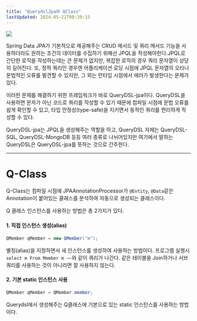 ```yaml
---
title: "QuerydslJpa와 QClass"
lastUpdated: 2024-05-22T08:39:15
---
```


<img src="https://t1.daumcdn.net/cfile/tistory/99248E505CB2FFB018">

<br>

 Spring Data JPA가 기본적으로 제공해주는 CRUD 메서드 및 쿼리 메서드 기능을 사용하더라도 원하는 조건의 데이터를 수집하기 위해선 JPQL을 작성해야한다.JPQL로 간단한 로직을 작성하는데는 큰 문제가 없지만, 복잡한 로직의 경우 쿼리 문자열이 상당히 길어진다. 또, 정적 쿼리인 경우엔 어플리케이션 로딩 시점에 JPQL 문자열의 오타나 문법적인 오류를 발견할 수 있지만, 그 외는 런타임 시점에서 에러가 발생한다는 문제가 있다.

 이러한 문제를 해결하기 위한 프레임워크가 바로 QueryDSL-jpa이다. QueryDSL을 사용하면 문자가 아닌 코드로 쿼리를 작성할 수 있기 때문에 컴파일 시점에 문법 오류를 쉽게 확인할 수 있고, 타입 안정성(type-safe)을 지키면서 동적인 쿼리를 편리하게 작성할 수 있다.

 QueryDSL-jpa는 JPQL을 생성해주는 역할을 하고, QueryDSL 자체는 QueryDSL-SQL, QueryDSL-MongoDB 등등 여러 종류로 나뉘어있지만 여기에서 말하는 QueryDSL은 QueryDSL-jpa를 뜻하는 것으로 간주한다.

---

# Q-Class

Q-Class는 컴파일 시점에 JPAAnnotationProcessor가 `@Entity`, `@Data`같은 Annotation이 붙어있는 클래스를 분석하여 자동으로 생성되는 클래스이다.

Q 클래스 인스턴스를 사용하는 방법은 총 2가지가 있다.

#### 1. 직접 인스턴스 생성(alias)

```java
QMember qMember = new QMember("m");
```
별칭(alias)을 지정하면서 새 인스턴스를 생성하여 사용하는 방법이다. 프로그램 실행시 `select m From Member m ~~`와 같이 쿼리가 나간다. 같은 테이블을 Join하거나 서브쿼리를 사용하는 것이 아니라면 잘 사용하지 않는다.

#### 2. 기본 static 인스턴스 사용

```java
QMember qMember = QMember.member;
```

Querydsl에서 생성해주는 Q클래스에 기본으로 있는 static 인스턴스를 사용하는 방법이다.
